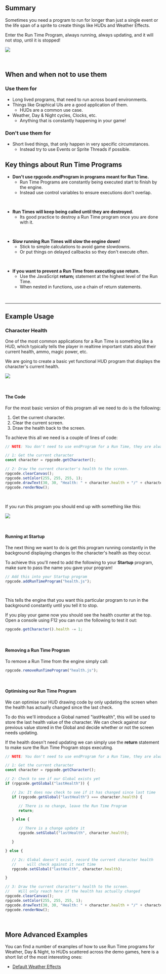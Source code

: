 ## Summary
Sometimes you need a program to run for longer than just a single event or the
life span of a sprite to create things like HUDs and Weather Effects.

Enter the Run Time Program, always running, always updating, and it will not stop,
until it is stopped!

![](images/programming_guide/08_run_time_programs/images/1.gif)

<br/>

## When and when not to use them

### Use them for
* Long lived programs, that need to run across board environments.
* Things like Graphical UIs are a good application of them.
  * HUDs are a common use case.
* Weather, Day & Night cycles, Clocks, etc.
  * Anything that is constantly happening in your game!

### Don't use them for
* Short lived things, that only happen in very specific circumstances.
  * Instead try to use Events or Sprite Threads if possible.

## Key things about Run Time Programs

* **Don't use rpgcode.endProgram in programs meant for Run Time.**
  * Run Time Programs are constantly being executed start to finish by the engine.
  * Instead use control variables to ensure executions don't overlap.

<br/>

* **Run Times will keep being called until they are destroyed.**
  * Its good practice to destroy a Run Time program once you are done with it.

<br/>

* **Slow running Run Times will slow the engine down!**
  * Stick to simple calculations to avoid game slowdowns.
  * Or put things on delayed callbacks so they don't execute often.

<br/>

* **If you want to prevent a Run Time from executing use return.**
  * Use the JavaScript **return;** statement at the highest level of the Run Time.
  * When nested in functions, use a chain of return statements.

<br/>

---

## Example Usage

### Character Health
One of the most common applications for a Run Time is something like a HUD, which
typically tells the player in realtime important stats about their current health,
ammo, magic power, etc.

We are going to create a basic yet functional HUD program that displays the
character's current health.

![](images/programming_guide/08_run_time_programs/images/1.gif)

<br/>

#### The Code

For the most basic version of this program all we need to do is the following:

1. Get the current character.
2. Clear the current screen.
3. Draw the health back to the screen.

To achieve this all we need is a couple of lines of code:

```javascript
// NOTE: You don't need to use endProgram for a Run Time, they are always running!

// 1: Get the current character
const character = rpgcode.getCharacter();

// 2: Draw the current character's health to the screen.
rpgcode.clearCanvas();
rpgcode.setColor(255, 255, 255, 1);
rpgcode.drawText(30, 30, "Health: " + character.health + "/" + character.maxHealth);
rpgcode.renderNow();
```

<br/>

If you run this program you should end up with something like this:

![](images/programming_guide/08_run_time_programs/images/2.png)

<br/>

#### Running at Startup
The next thing we want to do is get this program running constantly in the
background displaying changes to the character's health as they occur.

To achieve this you'll need to add the following to your **Startup** program,
make sure to pass the name you gave your program!

```javascript
// Add this into your Startup program
rpgcode.addRunTimeProgram("health.js");
```

<br/>

This tells the engine that you want this particular program to run in the
background constantly until you tell it to stop.

If you play your game now you should see the health counter at the top. Open a
console using F12 you can run the following to test it out:

```javascript
rpgcode.getCharacter().health -= 1;
```

<br/>

#### Removing a Run Time Program

To remove a Run Time from the engine simply call:

```javascript
rpgcode.removeRunTimeProgram("health.js");
```

<br/>

#### Optimising our Run Time Program

We can optimise our HUD drawing code by only updating the screen when the health
has actually changed since the last check.

To do this we'll introduce a Global named "lastHealth", this will be used to store
the last health value of the character. We can check against our previous value
stored in the Global and decide whether or not the screen needs updating.

If the health doesn't need updating we can simply use the **return** statement
to make sure the Run Time Program stops executing.

```javascript
// NOTE: You don't need to use endProgram for a Run Time, they are always running!

// 1: Get the current character
const character = rpgcode.getCharacter();

// 2: Check to see if our Global exists yet
if (rpgcode.getGlobal("lastHealth")) {

   // 2a: It does now check to see if it has changed since last time
   if (rpgcode.getGlobal("lastHealth") === character.health) {

      // There is no change, leave the Run Time Program
      return;

   } else {

      // There is a change update it
      rpgcode.setGlobal("lastHealth", character.health);

   }

} else {

   // 2c: Global doesn't exist, record the current character health
   //     will check against it next time
   rpgcode.setGlobal("lastHealth", character.health);

}

// 3: Draw the current character's health to the screen.
//    Will only reach here if the health has actually changed
rpgcode.clearCanvas();
rpgcode.setColor(255, 255, 255, 1);
rpgcode.drawText(30, 30, "Health: " + character.health + "/" + character.maxHealth);
rpgcode.renderNow();
```

<br/>

## More Advanced Examples
You can find a number of examples of how to use Run Time programs for Weather,
Day & Night, to HUDs scattered across the demo games, here is a short list of
the most interesting ones:

* <a href="https://github.com/swordmaster2k/rpgwizard/blob/develop/demo/The%20Wizard's%20Tower/Programs/defaults/weather.js" target="_blank">Default Weather Effects</a>
